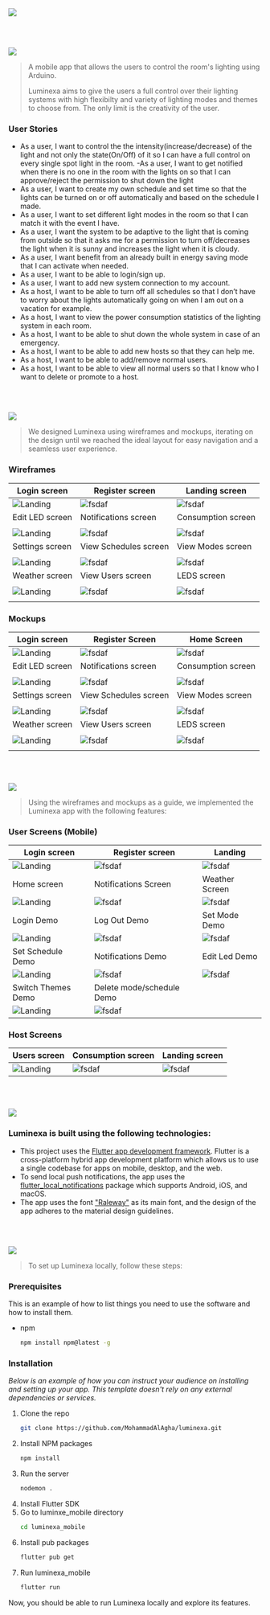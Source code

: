 <img src="./readme/title1.svg"/>

<br><br>

<!-- project philosophy -->
<img src="./readme/title2.svg"/>

> A mobile app that allows the users to control the room's lighting using Arduino.
>
> Luminexa aims to give the users a full control over their lighting systems with high flexibilty and variety of lighting modes and themes to choose from. The only limit is the creativity of the user.

### User Stories

- As a user, I want to control the the intensity(increase/decrease) of the light and not only the state(On/Off) of it so I can have a full control on every single spot light in the room.
  -As a user, I want to get notified when there is no one in the room with the lights on so that I can approve/reject the permission to shut down the light
- As a user, I want to create my own schedule and set time so that the lights can be turned on or off automatically and based on the schedule I made.
- As a user, I want to set different light modes in the room so that I can match it with the event I have.
- As a user, I want the system to be adaptive to the light that is coming from outside so that it asks me for a permission to turn off/decreases the light when it is sunny and increases the light when it is cloudy.
- As a user, I want benefit from an already built in energy saving mode that I can activate when needed.
- As a user, I want to be able to login/sign up.
- As a user, I want to add new system connection to my account.
- As a host, I want to be able to turn off all schedules so that I don’t have to worry about the lights automatically going on when I am out on a vacation for example.
- As a host, I want to view the power consumption statistics of the lighting system in each room.
- As a host, I want to be able to shut down the whole system in case of an emergency.
- As a host, I want to be able to add new hosts so that they can help me.
- As a host, I want to be able to add/remove normal users.
- As a host, I want to be able to view all normal users so that I know who I want to delete or promote to a host.

<br><br>

<!-- Prototyping -->
<img src="./readme/title3.svg"/>

> We designed Luminexa using wireframes and mockups, iterating on the design until we reached the ideal layout for easy navigation and a seamless user experience.

### Wireframes

| Login screen                            | Register screen                               | Landing screen                                   |
| --------------------------------------- | --------------------------------------------- | ------------------------------------------------ |
| ![Landing](./readme/SignIn_figma.png)   | ![fsdaf](./readme/SignUp_Figma.png)           | ![fsdaf](./readme/Home_Figma.png)                |
| Edit LED screen                         | Notifications screen                          | Consumption screen                               |
|                                         |                                               |                                                  |
| ![Landing](./readme/LEDS_figma.png)     | ![fsdaf](./readme/Notifications_figma.png)    | ![fsdaf](./readme/Power%20Consumption_figma.png) |
| Settings screen                         | View Schedules screen                         | View Modes screen                                |
|                                         |                                               |                                                  |
| ![Landing](./readme/Settings_figma.png) | ![fsdaf](./readme/View%20Schedules_figma.png) | ![fsdaf](./readme/View%20Modes_figma.png)        |
| Weather screen                          | View Users screen                             | LEDS screen                                      |
|                                         |                                               |                                                  |
| ![Landing](./readme/Weather_figma.png)  | ![fsdaf](./readme/Users_figma.png)            | ![fsdaf](./readme/LEDS_figma.png)                |
|                                         |

### Mockups

| Login screen                                | Register Screen                                 | Home Screen                                        |
| ------------------------------------------- | ----------------------------------------------- | -------------------------------------------------- |
| ![Landing](./readme/SignIn_figmaMockUp.png) | ![fsdaf](./readme/SignUp_FigmaMockUp.png)       | ![fsdaf](./readme/Home_figmaMockUp.png)            |
| Edit LED screen                             | Notifications screen                            | Consumption screen                                 |
|                                             |                                                 |                                                    |
| ![Landing](./readme/LEDS_MockUps.png)       | ![fsdaf](./readme/Notifications_MockUps.png)    | ![fsdaf](./readme/Power%20Consumption_MockUps.png) |
| Settings screen                             | View Schedules screen                           | View Modes screen                                  |
|                                             |                                                 |                                                    |
| ![Landing](./readme/Settings_MockUps.png)   | ![fsdaf](./readme/View%20Schedules_MockUps.png) | ![fsdaf](./readme/View%20Modes_MockUps.png)        |
| Weather screen                              | View Users screen                               | LEDS screen                                        |
|                                             |                                                 |                                                    |
| ![Landing](./readme/Weather_MockUps.png)    | ![fsdaf](./readme/Users_MockUps.png)            | ![fsdaf](./readme/LEDS_MockUps.png)                |
|                                             |

<br><br>

<!-- Implementation -->
<img src="./readme/title4.svg"/>

> Using the wireframes and mockups as a guide, we implemented the Luminexa app with the following features:

### User Screens (Mobile)

| Login screen                                              | Register screen                                          | Landing                                             |
| --------------------------------------------------------- | -------------------------------------------------------- | --------------------------------------------------- |
| ![Landing](./readme/Login.jpg)                            | ![fsdaf](./readme/SignUp.jpg)                            | ![fsdaf](./readme/home.jpg)                         |
| Home screen                                               | Notifications Screen                                     | Weather Screen                                      |
| ![Landing](./readme/System.jpg)                           | ![fsdaf](./readme/Notifications.jpg)                     | ![fsdaf](./readme/Weather.jpg)                      |
| Login Demo                                                | Log Out Demo                                             | Set Mode Demo                                       |
| ![Landing](<./readme/LogIn_AdobeExpress%20(1).gif>)       | ![fsdaf](<./readme/LogOut_AdobeExpress%20(1).gif>)       | ![fsdaf](<./readme/SetMode_AdobeExpress%20(1).gif>) |
| Set Schedule Demo                                         | Notifications Demo                                       | Edit Led Demo                                       |
| ![Landing](<./readme/SetSchedule_AdobeExpress%20(1).gif>) | ![fsdaf](<./readme/Notification_AdobeExpress%20(1).gif>) | ![fsdaf](<./readme/EditLed_AdobeExpress%20(1).gif>) |
| Switch Themes Demo                                        | Delete mode/schedule Demo                                |
| ![Landing](./readme/Theme_AdobeExpress.gif)               | ![fsdaf](<./readme/Delete_AdobeExpress%20(3).gif>)       |

### Host Screens

| Users screen                   | Consumption screen           | Landing screen                    |
| ------------------------------ | ---------------------------- | --------------------------------- |
| ![Landing](./readme/Users.jpg) | ![fsdaf](./readme/Graph.jpg) | ![fsdaf](./readme/SystemHost.jpg) |

<br><br>

<!-- Tech stack -->
<img src="./readme/title5.svg"/>

### Luminexa is built using the following technologies:

- This project uses the [Flutter app development framework](https://flutter.dev/). Flutter is a cross-platform hybrid app development platform which allows us to use a single codebase for apps on mobile, desktop, and the web.
- To send local push notifications, the app uses the [flutter_local_notifications](https://pub.dev/packages/flutter_local_notifications) package which supports Android, iOS, and macOS.
- The app uses the font ["Raleway"](https://fonts.google.com/specimen/Work+Sans) as its main font, and the design of the app adheres to the material design guidelines.

<br><br>

<!-- How to run -->
<img src="./readme/title6.svg"/>

> To set up Luminexa locally, follow these steps:

### Prerequisites

This is an example of how to list things you need to use the software and how to install them.

- npm
  ```sh
  npm install npm@latest -g
  ```

### Installation

_Below is an example of how you can instruct your audience on installing and setting up your app. This template doesn't rely on any external dependencies or services._

1. Clone the repo
   ```sh
   git clone https://github.com/MohammadAlAgha/luminexa.git
   ```
2. Install NPM packages
   ```sh
   npm install
   ```
3. Run the server
   ```sh
   nodemon .
   ```
4. Install Flutter SDK
5. Go to luminxe_mobile directory
   ```sh
   cd luminexa_mobile
   ```
6. Install pub packages
   ```sh
   flutter pub get
   ```
7. Run luminexa_mobile
   ```sh
   flutter run
   ```

Now, you should be able to run Luminexa locally and explore its features.

